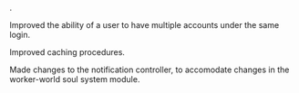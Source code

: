 .

Improved the ability of a user to have multiple accounts under the same login.

Improved caching procedures.

Made changes to the notification controller, to accomodate changes in the worker-world soul system module.